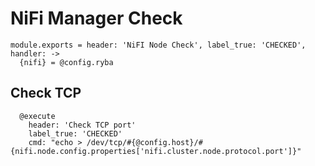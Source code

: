 # NiFi Manager Check

    module.exports = header: 'NiFI Node Check', label_true: 'CHECKED', handler: ->
      {nifi} = @config.ryba
      
## Check TCP

      @execute
        header: 'Check TCP port'
        label_true: 'CHECKED'
        cmd: "echo > /dev/tcp/#{@config.host}/#{nifi.node.config.properties['nifi.cluster.node.protocol.port']}"
